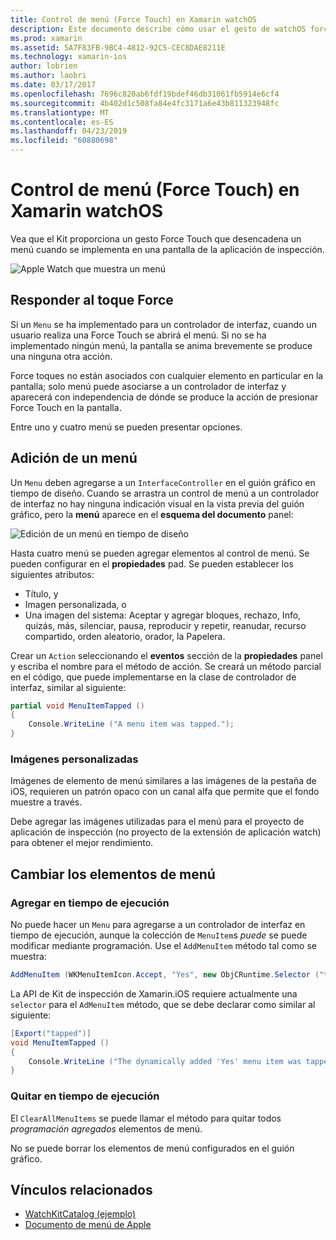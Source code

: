 ```yaml
---
title: Control de menú (Force Touch) en Xamarin watchOS
description: Este documento describe cómo usar el gesto de watchOS force touch en Xamarin. Describe cómo responder a un toque de fuerza, cómo agregar un menú y cambiar los elementos de menú.
ms.prod: xamarin
ms.assetid: 5A7F83FB-9BC4-4812-92C5-CEC8DAE8211E
ms.technology: xamarin-ios
author: lobrien
ms.author: laobri
ms.date: 03/17/2017
ms.openlocfilehash: 7696c820ab6fdf19bdef46db31061fb5914e6cf4
ms.sourcegitcommit: 4b402d1c508fa84e4fc3171a6e43b811323948fc
ms.translationtype: MT
ms.contentlocale: es-ES
ms.lasthandoff: 04/23/2019
ms.locfileid: "60880698"
---
```

# <a name="watchos-menu-control-force-touch-in-xamarin"></a>Control de menú (Force Touch) en Xamarin watchOS

Vea que el Kit proporciona un gesto Force Touch que desencadena un menú cuando se implementa en una pantalla de la aplicación de inspección.

![](menu-images/menu.png "Apple Watch que muestra un menú")
<!-- watch image courtesy of http://infinitapps.com/bezel/ -->

## <a name="responding-to-force-touch"></a>Responder al toque Force

Si un `Menu` se ha implementado para un controlador de interfaz, cuando un usuario realiza una Force Touch se abrirá el menú. Si no se ha implementado ningún menú, la pantalla se anima brevemente se produce una ninguna otra acción.

Force toques no están asociados con cualquier elemento en particular en la pantalla; solo menú puede asociarse a un controlador de interfaz y aparecerá con independencia de dónde se produce la acción de presionar Force Touch en la pantalla.

Entre uno y cuatro menú se pueden presentar opciones.


## <a name="adding-a-menu"></a>Adición de un menú

Un `Menu` deben agregarse a un `InterfaceController` en el guión gráfico en tiempo de diseño. Cuando se arrastra un control de menú a un controlador de interfaz no hay ninguna indicación visual en la vista previa del guión gráfico, pero la **menú** aparece en el **esquema del documento** panel:

![](menu-images/menu-action.png "Edición de un menú en tiempo de diseño")

Hasta cuatro menú se pueden agregar elementos al control de menú. Se pueden configurar en el **propiedades** pad. Se pueden establecer los siguientes atributos:

- Título, y
- Imagen personalizada, o
- Una imagen del sistema: Aceptar y agregar bloques, rechazo, Info, quizás, más, silenciar, pausa, reproducir y repetir, reanudar, recurso compartido, orden aleatorio, orador, la Papelera.

Crear un `Action` seleccionando el **eventos** sección de la **propiedades** panel y escriba el nombre para el método de acción. Se creará un método parcial en el código, que puede implementarse en la clase de controlador de interfaz, similar al siguiente:

```csharp
partial void MenuItemTapped ()
{
    Console.WriteLine ("A menu item was tapped.");
}
```

### <a name="custom-images"></a>Imágenes personalizadas

Imágenes de elemento de menú similares a las imágenes de la pestaña de iOS, requieren un patrón opaco con un canal alfa que permite que el fondo muestre a través.

Debe agregar las imágenes utilizadas para el menú para el proyecto de aplicación de inspección (no proyecto de la extensión de aplicación watch) para obtener el mejor rendimiento.


## <a name="changing-the-menu-items"></a>Cambiar los elementos de menú

<!--
### Design Time Items

Menu items added the storyboard can be shown and hidden programmatically.
-->

### <a name="adding-at-runtime"></a>Agregar en tiempo de ejecución

No puede hacer un `Menu` para agregarse a un controlador de interfaz en tiempo de ejecución, aunque la colección de `MenuItem`s *puede* se puede modificar mediante programación.
Use el `AddMenuItem` método tal como se muestra:

```csharp
AddMenuItem (WKMenuItemIcon.Accept, "Yes", new ObjCRuntime.Selector ("tapped"));
```

La API de Kit de inspección de Xamarin.iOS requiere actualmente una `selector` para el `AdMenuItem` método, que se debe declarar como similar al siguiente:

```csharp
[Export("tapped")]
void MenuItemTapped ()
{
    Console.WriteLine ("The dynamically added 'Yes' menu item was tapped.");
}
```

### <a name="removing-at-runtime"></a>Quitar en tiempo de ejecución

El `ClearAllMenuItems` se puede llamar el método para quitar todos *programación agregados* elementos de menú.

No se puede borrar los elementos de menú configurados en el guión gráfico.



## <a name="related-links"></a>Vínculos relacionados

- [WatchKitCatalog (ejemplo)](https://developer.xamarin.com/samples/monotouch/watchOS/WatchKitCatalog/)
- [Documento de menú de Apple](https://developer.apple.com/library/prerelease/ios/documentation/General/Conceptual/WatchKitProgrammingGuide/Menus.html)
